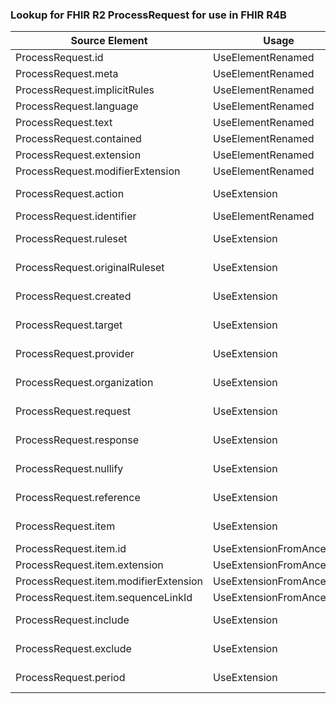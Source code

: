 ### Lookup for FHIR R2 ProcessRequest for use in FHIR R4B

| Source Element | Usage | Target |
| -------------- | ----- | ------ |
| ProcessRequest.id | UseElementRenamed | Task.id |
| ProcessRequest.meta | UseElementRenamed | Task.meta |
| ProcessRequest.implicitRules | UseElementRenamed | Task.implicitRules |
| ProcessRequest.language | UseElementRenamed | Task.language |
| ProcessRequest.text | UseElementRenamed | Task.text |
| ProcessRequest.contained | UseElementRenamed | Task.contained |
| ProcessRequest.extension | UseElementRenamed | Task.extension |
| ProcessRequest.modifierExtension | UseElementRenamed | Task.modifierExtension |
| ProcessRequest.action | UseExtension | http://hl7.org/fhir/1.0/StructureDefinition/extension-ProcessRequest.action |
| ProcessRequest.identifier | UseElementRenamed | Task.identifier |
| ProcessRequest.ruleset | UseExtension | http://hl7.org/fhir/1.0/StructureDefinition/extension-ProcessRequest.ruleset |
| ProcessRequest.originalRuleset | UseExtension | http://hl7.org/fhir/1.0/StructureDefinition/extension-ProcessRequest.originalRuleset |
| ProcessRequest.created | UseExtension | http://hl7.org/fhir/1.0/StructureDefinition/extension-ProcessRequest.created |
| ProcessRequest.target | UseExtension | http://hl7.org/fhir/1.0/StructureDefinition/extension-ProcessRequest.target |
| ProcessRequest.provider | UseExtension | http://hl7.org/fhir/1.0/StructureDefinition/extension-ProcessRequest.provider |
| ProcessRequest.organization | UseExtension | http://hl7.org/fhir/1.0/StructureDefinition/extension-ProcessRequest.organization |
| ProcessRequest.request | UseExtension | http://hl7.org/fhir/1.0/StructureDefinition/extension-ProcessRequest.request |
| ProcessRequest.response | UseExtension | http://hl7.org/fhir/1.0/StructureDefinition/extension-ProcessRequest.response |
| ProcessRequest.nullify | UseExtension | http://hl7.org/fhir/1.0/StructureDefinition/extension-ProcessRequest.nullify |
| ProcessRequest.reference | UseExtension | http://hl7.org/fhir/1.0/StructureDefinition/extension-ProcessRequest.reference |
| ProcessRequest.item | UseExtension | http://hl7.org/fhir/1.0/StructureDefinition/extension-ProcessRequest.item |
| ProcessRequest.item.id | UseExtensionFromAncestor | - |
| ProcessRequest.item.extension | UseExtensionFromAncestor | - |
| ProcessRequest.item.modifierExtension | UseExtensionFromAncestor | - |
| ProcessRequest.item.sequenceLinkId | UseExtensionFromAncestor | - |
| ProcessRequest.include | UseExtension | http://hl7.org/fhir/1.0/StructureDefinition/extension-ProcessRequest.include |
| ProcessRequest.exclude | UseExtension | http://hl7.org/fhir/1.0/StructureDefinition/extension-ProcessRequest.exclude |
| ProcessRequest.period | UseExtension | http://hl7.org/fhir/1.0/StructureDefinition/extension-ProcessRequest.period |
